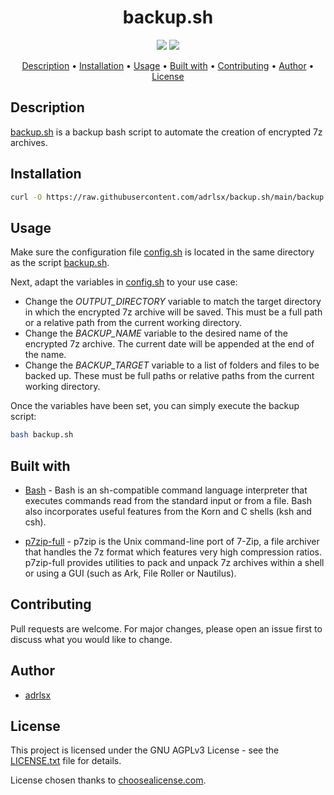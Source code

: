<div align=center>
<h1>
    backup.sh
</h1>

<p>
    <a href="https://www.gnu.org/software/bash/"><img src="https://img.shields.io/badge/Language-Bash-green?logo=GNU%20Bash"></a>
    <a href="/LICENSE.txt"><img src="https://img.shields.io/badge/License-GNU_AGPLv3-blue?logo=GNU"></a>
</p>

<p>
    <a href="#description">Description</a> •
    <a href="#installation">Installation</a> •
    <a href="#usage">Usage</a> •
    <a href="#built-with">Built with</a> •
    <a href="#contributing">Contributing</a> •
    <a href="#author">Author</a> •
    <a href="#license">License</a>
</p>
</div>

## Description

[backup.sh](backup.sh) is a backup bash script to automate the creation of encrypted 7z archives.

## Installation

```sh
curl -O https://raw.githubusercontent.com/adrlsx/backup.sh/main/backup.sh
```

## Usage

Make sure the configuration file [config.sh](config.sh) is located in the same directory as the script [backup.sh](backup.sh).

Next, adapt the variables in [config.sh](config.sh) to your use case:

- Change the *OUTPUT_DIRECTORY* variable to match the target directory in which the encrypted 7z archive will be saved. This must be a full path or a relative path from the current working directory.
- Change the *BACKUP_NAME* variable to the desired name of the encrypted 7z archive. The current date will be appended at the end of the name.
- Change the *BACKUP_TARGET* variable to a list of folders and files to be backed up. These must be full paths or relative paths from the current working directory.

Once the variables have been set, you can simply execute the backup script:

```bash
bash backup.sh
```

## Built with

- [Bash](https://tiswww.case.edu/php/chet/bash/bashtop.html) - Bash is an sh-compatible command language interpreter that executes commands read from the standard input or from a file. Bash also incorporates useful features from the Korn and C shells (ksh and csh).

- [p7zip-full](http://p7zip.sourceforge.net/) - p7zip is the Unix command-line port of 7-Zip, a file archiver that
 handles the 7z format which features very high compression ratios. p7zip-full provides utilities to pack and unpack 7z archives within a shell or using a GUI (such as Ark, File Roller or Nautilus).

## Contributing

Pull requests are welcome. For major changes, please open an issue first to discuss what you would like to change.

## Author

- [adrlsx](https://github.com/adrlsx)

## License

This project is licensed under the GNU AGPLv3 License - see the [LICENSE.txt](LICENSE.txt) file for details.

License chosen thanks to [choosealicense.com](https://choosealicense.com/).
